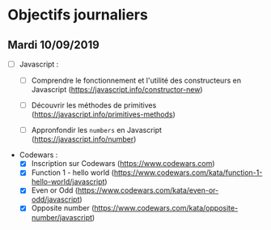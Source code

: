 # Objectifs journaliers

## Mardi 10/09/2019


* [ ] Javascript :
  * [ ] Comprendre le fonctionnement et l'utilité des constructeurs en Javascript (https://javascript.info/constructor-new)
  * [ ] Découvrir les méthodes de primitives (https://javascript.info/primitives-methods)
  * [ ] Appronfondir les `numbers` en Javascript (https://javascript.info/number)



* Codewars :
  * [X] Inscription sur Codewars (https://www.codewars.com)
  * [X] Function 1 - hello world (https://www.codewars.com/kata/function-1-hello-world/javascript)
  * [X] Even or Odd (https://www.codewars.com/kata/even-or-odd/javascript)
  * [X] Opposite number (https://www.codewars.com/kata/opposite-number/javascript)

